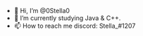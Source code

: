 - 👋 Hi, I’m @0Stella0
- 🌱 I’m currently studying Java & C++.
- 📫 How to reach me discord: Stella_#1207

<!---
0Stella0/0Stella0 is a ✨ special ✨ repository because its `README.md` (this file) appears on your GitHub profile.
You can click the Preview link to take a look at your changes.
--->
